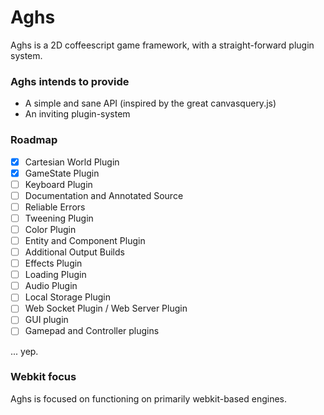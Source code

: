 # Aghs

Aghs is a 2D coffeescript game framework, with a straight-forward plugin system.

### Aghs intends to provide
- A simple and sane API (inspired by the great canvasquery.js)
- An inviting plugin-system

### Roadmap

- [x] Cartesian World Plugin
- [x] GameState Plugin
- [ ] Keyboard Plugin
- [ ] Documentation and Annotated Source
- [ ] Reliable Errors
- [ ] Tweening Plugin
- [ ] Color Plugin
- [ ] Entity and Component Plugin
- [ ] Additional Output Builds
- [ ] Effects Plugin
- [ ] Loading Plugin
- [ ] Audio Plugin
- [ ] Local Storage Plugin
- [ ] Web Socket Plugin / Web Server Plugin
- [ ] GUI plugin
- [ ] Gamepad and Controller plugins

... yep.

### Webkit focus

Aghs is focused on functioning on primarily webkit-based engines.